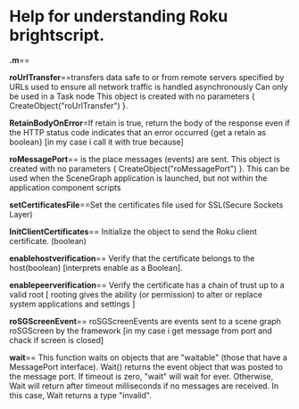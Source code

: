 # Help for understanding Roku brightscript.

__.m__==

__roUrlTransfer__==transfers data safe to or from remote servers specified by URLs
used to ensure all network traffic is handled asynchronously
Can only be used in a Task node
This object is created with no parameters { CreateObject("roUrlTransfer") }.

__RetainBodyOnError__=If retain is true, return the body of the response even if the HTTP status code indicates that an error occurred {get a retain as boolean} [in my case i call it with true because]

__roMessagePort__== is the place messages (events) are sent.
This object is created with no parameters { CreateObject("roMessagePort") }.
This can be used when the SceneGraph application is launched, but not within the application component scripts

__setCertificatesFile__==Set the certificates file used for SSL(Secure Sockets Layer)

__InitClientCertificates__== Initialize the object to send the Roku client certificate. (boolean)

__enablehostverification__== Verify that the certificate belongs to the host(boolean) [interprets enable as a Boolean].

__enablepeerverification__== Verify the certificate has a chain of trust up to a valid root [ rooting gives the ability (or permission) to alter or replace system applications and settings ]

__roSGScreenEvent__== roSGScreenEvents are events sent to a scene graph roSGScreen by the framework [in my case i get message from port and chack if screen is closed]

__wait__== This function waits on objects that are "waitable" (those that have a MessagePort interface).
Wait() returns the event object that was posted to the message port.
If timeout is zero, "wait" will wait for ever.
Otherwise, Wait will return after timeout milliseconds if no messages are received.
In this case, Wait returns a type "invalid".
